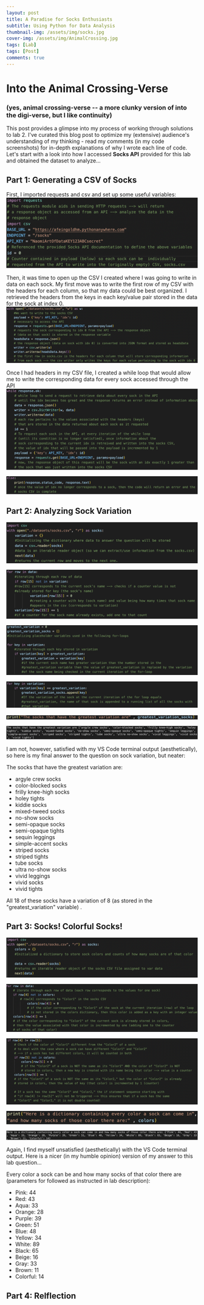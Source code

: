 ```yaml
---
layout: post
title: A Paradise for Socks Enthusiasts 
subtitle: Using Python for Data Analysis 
thumbnail-img: /assets/img/socks.jpg
cover-img: /assets/img/AnimalCrossing.jpg
tags: [Lab]
tags: [Post] 
comments: true
---
```


# Into the Animal Crossing-Verse 
### (yes, animal crossing-verse -- a more clunky version of into the digi-verse, but I like continuity) 

This post provides a glimpse into my process of working through solutions to lab 2. I've curated this blog post to optimize my (extensive) audience's understanding of my thinking - read my comments (in my code screenshots) for in-depth explanations of why I wrote each line of code. Let's start with a look into how I accessed **Socks API** provided for this lab and obtained the dataset to analyze... 

## Part 1: Generating a CSV of Socks

First, I imported requests and csv and set up some useful variables: 
![initilizeVars](../assets/img/initializing.jpg)

Then, it was time to open up the CSV I created where I was going to write in data on each sock. My first move was to write the first row of my CSV with the headers for each column, so that my data could be best organized. I retrieved the headers from the keys in each key/value pair stored in the data for the sock at index 0. 
![openrequests](../assets/img/openedFile.jpg)

Once I had headers in my CSV file, I created a while loop that would allow me to write the corresponding data for every sock accessed through the API
![whilerequests.ok](../assets/img/whilePart.jpg)


![requestsNOTok](../assets/img/else.jpg)

## Part 2: Analyzing Sock Variation 
![opener](../assets/img/openerVariation.jpg)

![makingCountVar](../assets/img/VariationList.jpg)

![checkingforGreatest](../assets/img/greatestVariation.jpg)

![listofsockswithgreatest](../assets/img/greatestList.jpg)

![printVariation](../assets/img/printVariation.jpg)

![output](../assets/img/variationOutput.jpg)

I am not, however, satisfied with my VS Code terminal output (aesthetically), so here is my final answer to the question
on sock variation, but neater: 

The socks that have the greatest variation are:
- argyle crew socks 
- color-blocked socks
- frilly knee-high socks
- holey tights
- kiddie socks
- mixed-tweed socks
- no-show socks
- semi-opaque socks
- semi-opaque tights
- sequin leggings
- simple-accent socks
- striped socks
- striped tights
- tube socks
- ultra no-show socks
- vivid leggings
- vivid socks
- vivid tights

All 18 of these socks have a variation of 8 (as stored in the "greatest_variation" variable) . 


## Part 3: Socks! Colorful Socks!

![initializecolors](../assets/img/initializeColors.jpg)

![forColor1](../assets/img/Color1loop.jpg)

![checkforcolor2](../assets/img/Color2loop.jpg)

![printingcolors](../assets/img/printSockcolors.jpg)

![coloruglyoutput](../assets/img/colorOutput.jpg)

Again, I find myself unsatisfied (aesthetically) with the VS Code terminal output. Here is a nicer (in my humble opinion) version of my answer to this lab question...

Every color a sock can be and how many socks of that color there are (parameters for followed as instructed in lab description): 
- Pink: 44
- Red: 43
- Aqua: 33
- Orange: 28
- Purple: 39
- Green: 51
- Blue: 48
- Yellow: 34
- White: 89
- Black: 65
- Beige: 16
- Gray: 33 
- Brown: 11
- Colorful: 14


## Part 4: Relflection

